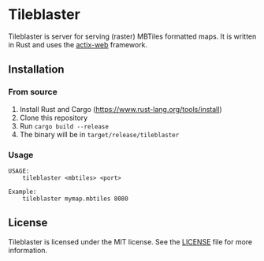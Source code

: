 # Tileblaster

Tileblaster is server for serving (raster) MBTiles formatted maps. It is written in Rust and uses the [actix-web](https://actix.rs/) framework.


## Installation

### From source

1. Install Rust and Cargo (https://www.rust-lang.org/tools/install)
2. Clone this repository
3. Run `cargo build --release`
4. The binary will be in `target/release/tileblaster`

### Usage

```
USAGE:
    tileblaster <mbtiles> <port>

Example:
    tileblaster mymap.mbtiles 8080
```

## License

Tileblaster is licensed under the MIT license. See the [LICENSE](LICENSE) file for more information.